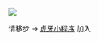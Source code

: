 ![](https://v-cms-img.huya.com/huya/hy-ext/logo.png)

请移步 -> [虎牙小程序](https://dev.huya.com/docs/)
加入


